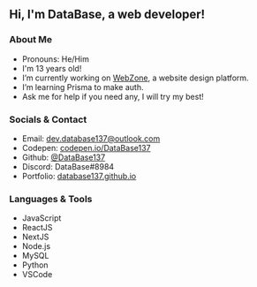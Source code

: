 ## Hi, I'm DataBase, a web developer!

### About Me
- Pronouns: He/Him
- I'm 13 years old!
- I’m currently working on [WebZone](https://github.com/DataBase137/WebZone), a website design platform.
- I’m learning Prisma to make auth.
- Ask me for help if you need any, I will try my best!

### Socials & Contact
- Email: [dev.database137@outlook.com](mailto:dev.database137@outlook.com)
- Codepen: [codepen.io/DataBase137](https://codepen.io/DataBase137)
- Github: [@DataBase137](https://github.com/DataBase137)
- Discord: DataBase#8984
- Portfolio: [database137.github.io](https://database137.github.io)

### Languages & Tools
- JavaScript
- ReactJS
- NextJS
- Node.js
- MySQL
- Python
- VSCode
